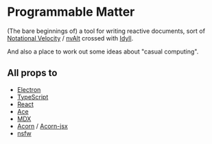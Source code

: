 # Programmable Matter

(The bare beginnings of) a tool for writing reactive documents, sort of
[Notational Velocity](http://notational.net/) / [nvAlt](https://brettterpstra.com/projects/nvalt/)
crossed with
[Idyll](https://idyll-lang.org/).

And also a place to work out some ideas about "casual computing".

## All props to

 - [Electron](https://electronjs.org/)
 - [TypeScript](https://www.typescriptlang.org/)
 - [React](https://reactjs.org/)
 - [Ace](https://ace.c9.io/)
 - [MDX](https://mdxjs.com/)
 - [Acorn](https://github.com/acornjs/acorn) / [Acorn-jsx](https://github.com/RReverser/acorn-jsx)
 - [nsfw](https://github.com/Axosoft/nsfw)
